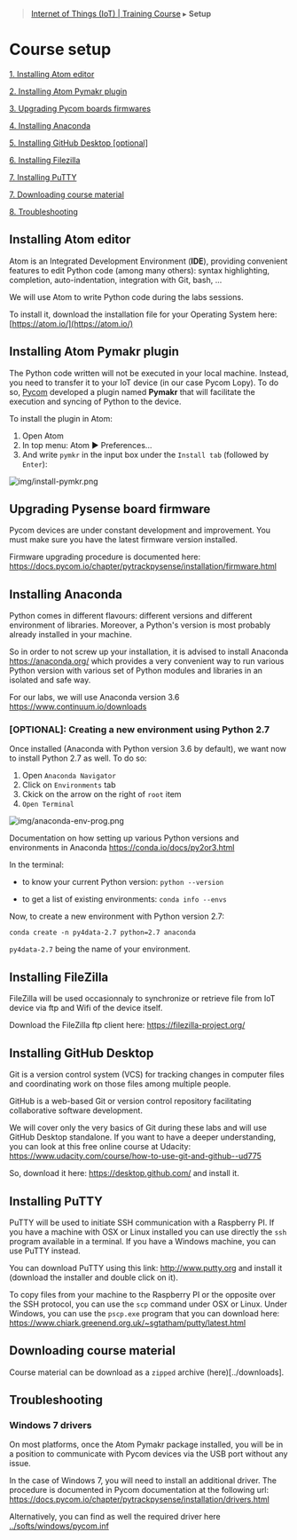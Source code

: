 > [Internet of Things (IoT) | Training Course](setup.md) ▸ **Setup**

# Course setup

[1. Installing Atom editor](#installing-atom-editor)

[2. Installing Atom Pymakr plugin](#installing-atom-pymakr-plugin)

[3. Upgrading Pycom boards firmwares](#upgrading-pysense-board-firmware)

[4. Installing Anaconda](#installing-anaconda)

[5. Installing GitHub Desktop [optional]](#installing-github-desktop)

[6. Installing Filezilla](#installing-filezilla)

[7. Installing PuTTY](#installing-putty)

[7. Downloading course material](#downloading-course-material)

[8. Troubleshooting](#troubleshooting)

## Installing Atom editor
Atom is an Integrated Development Environment (**IDE**), providing convenient features to edit Python code (among many others): syntax highlighting, completion, auto-indentation, integration with Git, bash, ...

We will use Atom to write Python code during the labs sessions. 

To install it, download the installation file for your Operating System here: [https://atom.io/](https://atom.io/)

## Installing Atom Pymakr plugin
The Python code written will not be executed in your local machine. Instead, you need to transfer it to your IoT device (in our case Pycom Lopy). To do so, [Pycom](https://www.pycom.io/) developed a plugin named **Pymakr** that will facilitate the execution and syncing of Python to the device.

To install the plugin in Atom:

1. Open Atom
2. In top menu: Atom ► Preferences...
3. And write `pymkr` in the input box under the `Install tab` (followed by `Enter`):

![img/install-pymkr.png](http://i.imgur.com/Of2NTPR.png)

## Upgrading Pysense board firmware
Pycom devices are under constant development and improvement. You must make sure you have the latest firmware version installed. 

Firmware upgrading procedure is documented here: https://docs.pycom.io/chapter/pytrackpysense/installation/firmware.html

## Installing Anaconda
Python comes in different flavours: different versions and different environment of libraries. Moreover, a Python's version is most probably already installed in your machine. 

So in order to not screw up your installation, it is advised to install Anaconda https://anaconda.org/ which provides a very convenient way to run various Python version with various set of Python modules and libraries in an isolated and safe way.

For our labs, we will use Anaconda version 3.6 https://www.continuum.io/downloads

### [OPTIONAL]: Creating a new environment using Python 2.7

Once installed (Anaconda with Python version 3.6 by default), we want now to install Python 2.7 as well. To do so:

1. Open `Anaconda Navigator`
2. Click on `Environments` tab
3. Ckick on the arrow on the right of `root` item
4. `Open Terminal`

![img/anaconda-env-prog.png](http://i.imgur.com/Cfp8QSo.png)

Documentation on how setting up various Python versions and environments in Anaconda https://conda.io/docs/py2or3.html

In the terminal:

* to know your current Python version: `python --version`


* to get a list of existing environments: `conda info --envs`

Now, to create a new environment with Python version 2.7:

`conda create -n py4data-2.7 python=2.7 anaconda`

`py4data-2.7` being the name of your environment.

## Installing FileZilla
FileZilla will be used occasionnaly to synchronize or retrieve file from IoT device via ftp and Wifi of the device itself.

Download the FileZilla ftp client here: https://filezilla-project.org/

## Installing GitHub Desktop
Git is a version control system (VCS) for tracking changes in computer files and coordinating work on those files among multiple people. 

GitHub is a web-based Git or version control repository facilitating collaborative software development.

We will cover only the very basics of Git during these labs and will use GitHub Desktop standalone.
If you want to have a deeper understanding, you can look at this free online course at Udacity: https://www.udacity.com/course/how-to-use-git-and-github--ud775

So, download it here: https://desktop.github.com/ and install it.

## Installing PuTTY
PuTTY will be used to initiate SSH communication with a Raspberry PI. If you have a machine with OSX or Linux installed you can use directly the `ssh` program available in a terminal. If you have a Windows machine, you can use PuTTY instead.

You can download PuTTY using this link: http://www.putty.org and install it (download the installer and double click on it).

To copy files from your machine to the Raspberry PI or the opposite over the SSH protocol, you can use the `scp` command under OSX or Linux. Under Windows, you can use the `pscp.exe` program that you can download here: https://www.chiark.greenend.org.uk/~sgtatham/putty/latest.html

## Downloading course material

Course material can be download as a `zipped` archive (here)[../downloads].

## Troubleshooting
### Windows 7 drivers
On most platforms, once the Atom Pymakr package installed, you will be in a position to communicate with Pycom devices via the USB port without any issue.

In the case of Windows 7, you will need to install an additional driver. The procedure is documented in Pycom documentation at the following url: https://docs.pycom.io/chapter/pytrackpysense/installation/drivers.html

Alternatively, you can find as well the required driver here [../softs/windows/pycom.inf](../softs/windows/pycom.inf)

